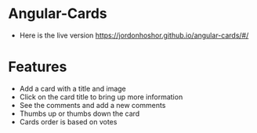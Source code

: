 # Angular-Cards

- Here is the live version https://jordonhoshor.github.io/angular-cards/#/

# Features

- Add a card with a title and image
- Click on the card title to bring up more information
- See the comments and add a new comments
- Thumbs up or thumbs down the card
- Cards order is based on votes
